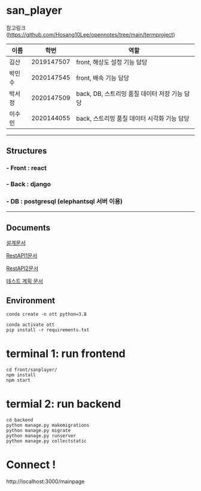 # san_player

참고링크 (https://github.com/Hosang10Lee/opennotes/tree/main/termproject)


|이름|학번|역할|
|---|---|---|
|김산|2019147507|front, 해상도 설정 기능 담당|
|박민수|2020147545|front, 배속 기능 담당|
|박서정|2020147509|back, DB, 스트리밍 품질 데이터 저장 기능 담당|
|이수민|2020144055|back, 스트리밍 품질 데이터 시각화 기능 담당|

---
## Structures
### - Front : react
### - Back : django
### - DB : postgresql (elephantsql 서버 이용)
----

## Documents
[설계문서](https://github.com/ConnectedWithMinsu/san_player/blob/main/docs/%EC%84%A4%EA%B3%84%EB%AC%B8%EC%84%9C.md)

[RestAPI1문서](https://github.com/ConnectedWithMinsu/san_player/blob/main/docs/REST%20API%20%EB%AC%B8%EC%84%9C%201.md)

[RestAPI2문서](https://github.com/ConnectedWithMinsu/san_player/blob/main/docs/REST%20API%20%EB%AC%B8%EC%84%9C%202.md)

[테스트 계획 문서](https://github.com/ConnectedWithMinsu/san_player/blob/main/docs/Test%20Plan%20Document.md)

## Environment
```
conda create -n ott python=3.8
```
```
conda activate ott
pip install -r requirements.txt
```

# terminal 1: run frontend
```
cd front/sanplayer/
npm install
npm start
```

# termial 2: run backend
```
cd backend
python manage.py makemigrations
python manage.py migrate
python manage.py runserver
python manage.py collectstatic
```

# Connect !
http://localhost:3000/mainpage
